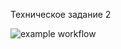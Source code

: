Техническое задание 2

![example workflow](https://github.com/github/docs/actions/workflows/github-actions-demo.yml/badge.svg)
